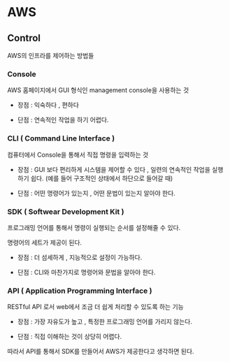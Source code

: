 # AWS
## Control

AWS의 인프라를 제어하는 방법들

### Console

AWS 홈페이지에서 GUI 형식인 management console을 사용하는 것

- 장점 : 익숙하다 , 편하다

- 단점 : 연속적인 작업을 하기 어렵다.

### CLI ( Command Line Interface )

컴퓨터에서 Console을 통해서 직접 명령을 입력하는 것

- 장점 : GUI 보다 편리하게 시스템을 제어할 수 있다 , 일련의 연속적인 작업을 실행하기 쉽다. (예를 들어 구조적인 상태에서 하단으로 들어갈 때)

- 단점 : 어떤 명령어가 있는지 , 어떤 문법이 있는지 알아야 한다.

### SDK ( Softwear Development Kit )

프로그래밍 언어를 통해서 명령이 실행되는 순서를 설정해줄 수 있다.

명령어의 세트가 제공이 된다.

- 장점 : 더 섬세하게 , 지능적으로 설정이 가능하다.

- 단점 : CLI와 마찬가지로 명령어와 문법을 알아야 한다.

### API ( Application Programming Interface )

RESTful API 로서 web에서 조금 더 쉽게 처리할 수 있도록 하는 기능

- 장점 : 가장 자유도가 높고 , 특정한 프로그래밍 언어를 가리지 않는다.

- 단점 : 직접 이해하는 것이 상당히 어렵다.





따라서 API를 통해서 SDK를 만들어서 AWS가 제공한다고 생각하면 된다.
